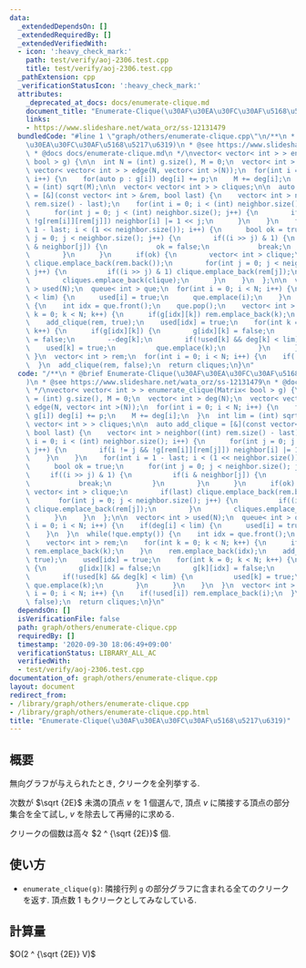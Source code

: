 ```yaml
---
data:
  _extendedDependsOn: []
  _extendedRequiredBy: []
  _extendedVerifiedWith:
  - icon: ':heavy_check_mark:'
    path: test/verify/aoj-2306.test.cpp
    title: test/verify/aoj-2306.test.cpp
  _pathExtension: cpp
  _verificationStatusIcon: ':heavy_check_mark:'
  attributes:
    _deprecated_at_docs: docs/enumerate-clique.md
    document_title: "Enumerate-Clique(\u30AF\u30EA\u30FC\u30AF\u5168\u5217\u6319)"
    links:
    - https://www.slideshare.net/wata_orz/ss-12131479
  bundledCode: "#line 1 \"graph/others/enumerate-clique.cpp\"\n/**\n * @brief Enumerate-Clique(\u30AF\
    \u30EA\u30FC\u30AF\u5168\u5217\u6319)\n * @see https://www.slideshare.net/wata_orz/ss-12131479\n\
    \ * @docs docs/enumerate-clique.md\n */\nvector< vector< int > > enumerate_clique(Matrix<\
    \ bool > g) {\n\n  int N = (int) g.size(), M = 0;\n  vector< int > deg(N);\n \
    \ vector< vector< int > > edge(N, vector< int >(N));\n  for(int i = 0; i < N;\
    \ i++) {\n    for(auto p : g[i]) deg[i] += p;\n    M += deg[i];\n  }\n  int lim\
    \ = (int) sqrt(M);\n\n  vector< vector< int > > cliques;\n\n  auto add_clique\
    \ = [&](const vector< int > &rem, bool last) {\n    vector< int > neighbor((int)\
    \ rem.size() - last);\n    for(int i = 0; i < (int) neighbor.size(); i++) {\n\
    \      for(int j = 0; j < (int) neighbor.size(); j++) {\n        if(i != j &&\
    \ !g[rem[i]][rem[j]]) neighbor[i] |= 1 << j;\n      }\n    }\n    for(int i =\
    \ 1 - last; i < (1 << neighbor.size()); i++) {\n      bool ok = true;\n      for(int\
    \ j = 0; j < neighbor.size(); j++) {\n        if((i >> j) & 1) {\n          if(i\
    \ & neighbor[j]) {\n            ok = false;\n            break;\n          }\n\
    \        }\n      }\n      if(ok) {\n        vector< int > clique;\n        if(last)\
    \ clique.emplace_back(rem.back());\n        for(int j = 0; j < neighbor.size();\
    \ j++) {\n          if((i >> j) & 1) clique.emplace_back(rem[j]);\n        }\n\
    \        cliques.emplace_back(clique);\n      }\n    }\n  };\n\n  vector< int\
    \ > used(N);\n  queue< int > que;\n  for(int i = 0; i < N; i++) {\n    if(deg[i]\
    \ < lim) {\n      used[i] = true;\n      que.emplace(i);\n    }\n  }\n  while(!que.empty())\
    \ {\n    int idx = que.front();\n    que.pop();\n    vector< int > rem;\n    for(int\
    \ k = 0; k < N; k++) {\n      if(g[idx][k]) rem.emplace_back(k);\n    }\n    rem.emplace_back(idx);\n\
    \    add_clique(rem, true);\n    used[idx] = true;\n    for(int k = 0; k < N;\
    \ k++) {\n      if(g[idx][k]) {\n        g[idx][k] = false;\n        g[k][idx]\
    \ = false;\n        --deg[k];\n        if(!used[k] && deg[k] < lim) {\n      \
    \    used[k] = true;\n          que.emplace(k);\n        }\n      }\n    }\n \
    \ }\n  vector< int > rem;\n  for(int i = 0; i < N; i++) {\n    if(!used[i]) rem.emplace_back(i);\n\
    \  }\n  add_clique(rem, false);\n  return cliques;\n}\n"
  code: "/**\n * @brief Enumerate-Clique(\u30AF\u30EA\u30FC\u30AF\u5168\u5217\u6319\
    )\n * @see https://www.slideshare.net/wata_orz/ss-12131479\n * @docs docs/enumerate-clique.md\n\
    \ */\nvector< vector< int > > enumerate_clique(Matrix< bool > g) {\n\n  int N\
    \ = (int) g.size(), M = 0;\n  vector< int > deg(N);\n  vector< vector< int > >\
    \ edge(N, vector< int >(N));\n  for(int i = 0; i < N; i++) {\n    for(auto p :\
    \ g[i]) deg[i] += p;\n    M += deg[i];\n  }\n  int lim = (int) sqrt(M);\n\n  vector<\
    \ vector< int > > cliques;\n\n  auto add_clique = [&](const vector< int > &rem,\
    \ bool last) {\n    vector< int > neighbor((int) rem.size() - last);\n    for(int\
    \ i = 0; i < (int) neighbor.size(); i++) {\n      for(int j = 0; j < (int) neighbor.size();\
    \ j++) {\n        if(i != j && !g[rem[i]][rem[j]]) neighbor[i] |= 1 << j;\n  \
    \    }\n    }\n    for(int i = 1 - last; i < (1 << neighbor.size()); i++) {\n\
    \      bool ok = true;\n      for(int j = 0; j < neighbor.size(); j++) {\n   \
    \     if((i >> j) & 1) {\n          if(i & neighbor[j]) {\n            ok = false;\n\
    \            break;\n          }\n        }\n      }\n      if(ok) {\n       \
    \ vector< int > clique;\n        if(last) clique.emplace_back(rem.back());\n \
    \       for(int j = 0; j < neighbor.size(); j++) {\n          if((i >> j) & 1)\
    \ clique.emplace_back(rem[j]);\n        }\n        cliques.emplace_back(clique);\n\
    \      }\n    }\n  };\n\n  vector< int > used(N);\n  queue< int > que;\n  for(int\
    \ i = 0; i < N; i++) {\n    if(deg[i] < lim) {\n      used[i] = true;\n      que.emplace(i);\n\
    \    }\n  }\n  while(!que.empty()) {\n    int idx = que.front();\n    que.pop();\n\
    \    vector< int > rem;\n    for(int k = 0; k < N; k++) {\n      if(g[idx][k])\
    \ rem.emplace_back(k);\n    }\n    rem.emplace_back(idx);\n    add_clique(rem,\
    \ true);\n    used[idx] = true;\n    for(int k = 0; k < N; k++) {\n      if(g[idx][k])\
    \ {\n        g[idx][k] = false;\n        g[k][idx] = false;\n        --deg[k];\n\
    \        if(!used[k] && deg[k] < lim) {\n          used[k] = true;\n         \
    \ que.emplace(k);\n        }\n      }\n    }\n  }\n  vector< int > rem;\n  for(int\
    \ i = 0; i < N; i++) {\n    if(!used[i]) rem.emplace_back(i);\n  }\n  add_clique(rem,\
    \ false);\n  return cliques;\n}\n"
  dependsOn: []
  isVerificationFile: false
  path: graph/others/enumerate-clique.cpp
  requiredBy: []
  timestamp: '2020-09-30 18:06:49+09:00'
  verificationStatus: LIBRARY_ALL_AC
  verifiedWith:
  - test/verify/aoj-2306.test.cpp
documentation_of: graph/others/enumerate-clique.cpp
layout: document
redirect_from:
- /library/graph/others/enumerate-clique.cpp
- /library/graph/others/enumerate-clique.cpp.html
title: "Enumerate-Clique(\u30AF\u30EA\u30FC\u30AF\u5168\u5217\u6319)"
---
```

## 概要

無向グラフが与えられたとき, クリークを全列挙する.

次数が $\sqrt {2E}$ 未満の頂点 $v$ を $1$ 個選んで, 頂点 $v$ に隣接する頂点の部分集合を全て試し, $v$ を除去して再帰的に求める.

クリークの個数は高々 $2 ^ {\sqrt {2E}}$ 個.

## 使い方

* `enumerate_clique(g)`: 隣接行列 `g` の部分グラフに含まれる全てのクリークを返す. 頂点数 $1$ もクリークとしてみなしている.

## 計算量

$O(2 ^ {\sqrt {2E}} V)$
